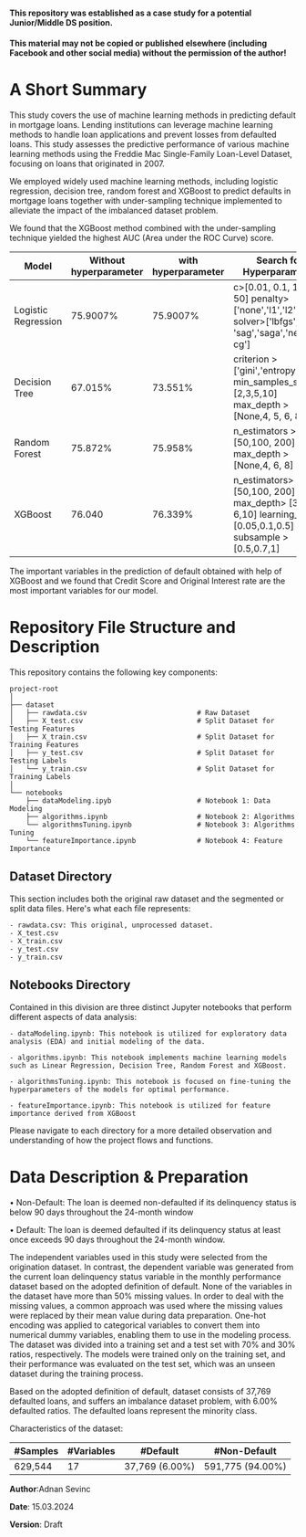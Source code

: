 #### This repository was established as a case study for a potential Junior/Middle DS position.
#### This material may not be copied or published elsewhere (including Facebook and other social media) without the permission of the author!

# A Short Summary

This study covers the use of machine learning methods in predicting default in mortgage loans.
Lending institutions can leverage machine learning methods to handle loan applications and
prevent losses from defaulted loans. This study assesses the predictive performance of various
machine learning methods using the Freddie Mac Single-Family Loan-Level Dataset, focusing
on loans that originated in 2007. 

We employed widely used machine learning methods, including logistic regression, decision tree, random forest and XGBoost to predict defaults in mortgage loans together with under-sampling technique implemented to alleviate the impact of the imbalanced dataset
problem. 

We found that the XGBoost method combined with the under-sampling technique yielded the highest AUC (Area under the ROC Curve) score. 

| Model               | Without hyperparameter | with hyperparameter | Search for Hyperparameter                                                                             |
|---------------------|------------------------|---------------------|-------------------------------------------------------------------------------------------------------|
| Logistic Regression | 75.9007%               | 75.9007%            | c>[0.01, 0.1, 1, 10, 50] penalty>['none','l1','l2'] solver>['lbfgs', 'sag','saga','newton-cg']        |
| Decision Tree       | 67.015%                | 73.551%             | criterion >['gini','entropy'] min_samples_split > [2,3,5,10] max_depth >[None,4, 5, 6, 8]             |
| Random Forest       | 75.872%                | 75.958%             | n_estimators >[50,100, 200] max_depth >[None,4, 6, 8]                                                 |
| XGBoost             | 76.040                 | 76.339%             | n_estimators>[50,100, 200] max_depth> [3, 6,10] learning_rate> [0.05,0.1,0.5] subsample > [0.5,0.7,1] |


The important variables in the prediction of default obtained with help of XGBoost and we found that Credit Score and Original Interest rate are the most important variables for our model.

# Repository File Structure and Description 

This repository contains the following key components:

```
project-root
│
├── dataset
│   ├── rawdata.csv                           # Raw Dataset
│   ├── X_test.csv                            # Split Dataset for Testing Features
│   ├── X_train.csv                           # Split Dataset for Training Features
│   ├── y_test.csv                            # Split Dataset for Testing Labels
│   └── y_train.csv                           # Split Dataset for Training Labels
│
└── notebooks
    ├── dataModeling.ipyb                     # Notebook 1: Data Modeling
    ├── algorithms.ipynb                      # Notebook 2: Algorithms
    └── algorithmsTuning.ipynb                # Notebook 3: Algorithms Tuning
    └── featureImportance.ipynb               # Notebook 4: Feature Importance

```

## Dataset Directory 
This section includes both the original raw dataset and the segmented or split data files. Here's what each file represents:

```
- rawdata.csv: This original, unprocessed dataset.
- X_test.csv
- X_train.csv
- y_test.csv
- y_train.csv

```

## Notebooks Directory
Contained in this division are three distinct Jupyter notebooks that perform different aspects of data analysis:

```
- dataModeling.ipynb: This notebook is utilized for exploratory data analysis (EDA) and initial modeling of the data.

- algorithms.ipynb: This notebook implements machine learning models such as Linear Regression, Decision Tree, Random Forest and XGBoost.

- algorithmsTuning.ipynb: This notebook is focused on fine-tuning the hyperparameters of the models for optimal performance.

- featureImportance.ipynb: This notebook is utilized for feature importance derived from XGBoost

```

Please navigate to each directory for a more detailed observation and understanding of how the project flows and functions.


# Data Description & Preparation


• Non-Default: The loan is deemed non-defaulted if its delinquency status is below
90 days throughout the 24-month window

• Default: The loan is deemed defaulted if its delinquency status at least once
exceeds 90 days throughout the 24-month window.

The independent variables used in this study were selected from the origination dataset.
In contrast, the dependent variable was generated from the current loan delinquency status
variable in the monthly performance dataset based on the adopted definition of default. None
of the variables in the dataset have more than 50% missing values. In order to deal with the
missing values, a common approach was used where the missing values were replaced by their
mean value during data preparation. One-hot encoding was applied to categorical variables to
convert them into numerical dummy variables, enabling them to use in the modeling process.
The dataset was divided into a training set and a test set with 70% and 30% ratios, respectively.
The models were trained only on the training set, and their performance was evaluated on the
test set, which was an unseen dataset during the training process. 

Based on the adopted definition of default, dataset consists of 37,769 defaulted loans, and suffers
an imbalance dataset problem, with 6.00% defaulted ratios. The defaulted loans represent the minority class.

Characteristics of the dataset:

| #Samples | #Variables | #Default       | #Non-Default     |
|----------|------------|----------------|------------------|
| 629,544  | 17         | 37,769 (6.00%) | 591,775 (94.00%) |

**Author**:Adnan Sevinc

**Date**: 15.03.2024

**Version**: Draft

